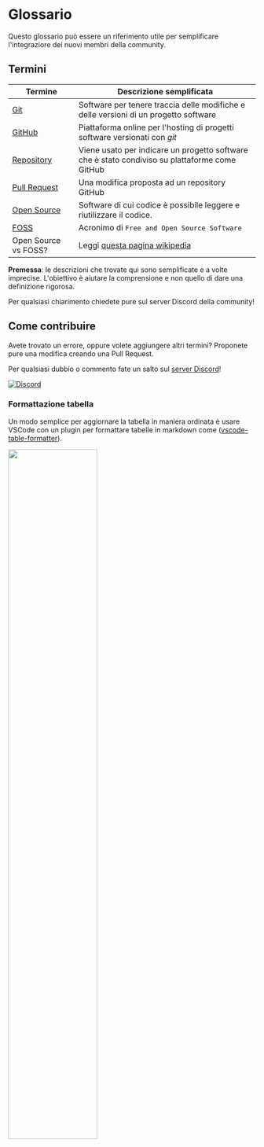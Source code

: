 # Glossario

Questo glossario può essere un riferimento utile per semplificare l'integraziore
dei nuovi membri della community.

## Termini

| Termine                   | Descrizione semplificata                                                                       |
| ------------------------- | ---------------------------------------------------------------------------------------------- |
| [Git][wgit]               | Software per tenere traccia delle modifiche e delle versioni di un progetto software           |
| [GitHub][wgithub]         | Piattaforma online per l'hosting di progetti software versionati con _git_                     |
| [Repository][wrepo]       | Viene usato per indicare un progetto software che è stato condiviso su plattaforme come GitHub |
| [Pull Request][pr]        | Una modifica proposta ad un repository GitHub                                                  |
| [Open Source][opensource] | Software di cui codice è possibile leggere e riutilizzare il codice.                           |
| [FOSS][wfoss]             | Acronimo di `Free and Open Source Software `                                                   |
| Open Source vs FOSS?      | Leggi [questa pagina wikipedia](ossvsfoss)                                                     |

[wgit]: https://it.wikipedia.org/wiki/Git_(software)
[wgithub]: https://en.wikipedia.org/wiki/GitHub
[wrepo]: https://en.wikipedia.org/wiki/Repository_(version_control)
[pr]: https://docs.github.com/en/github/collaborating-with-issues-and-pull-requests/about-pull-requests
[opensource]: https://en.wikipedia.org/wiki/Open_source
[wfoss]: https://it.wikipedia.org/wiki/Software_libero
[ossvsfoss]: https://en.wikipedia.org/wiki/Open_source#%22Open%22_versus_%22free%22_versus_%22free_and_open%22

**Premessa**: le descrizioni che trovate qui sono semplificate e a volte
imprecise. L'obiettivo è aiutare la comprensione e non quello di
dare una definizione rigorosa.

Per qualsiasi chiarimento chiedete pure sul server Discord della community!

## Come contribuire

Avete trovato un errore, oppure volete aggiungere altri termini? Proponete pure
una modifica creando una Pull Request.

Per qualsiasi dubbio o commento fate un salto sul [server Discord](discord)!

[![Discord](https://img.shields.io/discord/686600734636376102?logo=discord&logoColor=ffffff&color=7389D8&labelColor=6A7EC2)](discord)

[discord]: https://discord.gg/SA6S2Db

### Formattazione tabella

Un modo semplice per aggiornare la tabella in maniera ordinata è usare VSCode
con un plugin per formattare tabelle in markdown come
([vscode-table-formatter][l1]).

[l1]: https://marketplace.visualstudio.com/items?itemName=shuworks.vscode-table-formatter

<img src="https://raw.githubusercontent.com/shuGH/vscode-table-formatter/master/res/complex_demo.gif" width="60%">
